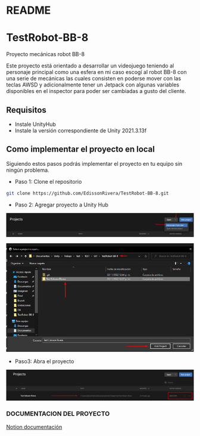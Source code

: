 # README

# TestRobot-BB-8

Proyecto mecánicas robot BB-8

Este proyecto está orientado a desarrollar un videojuego teniendo al personaje principal como una esfera en mi caso escogí al robot BB-8 con una serie de mecánicas las cuales consisten en poderse mover con las teclas AWSD y adicionalmente tener un Jetpack con algunas variables disponibles en el inspector para poder ser cambiadas a gusto del cliente.

## Requisitos

- Instale UnityHub
- Instale la versión correspondiente de Unity  2021.3.13f

## Como implementar el proyecto en local

Siguiendo estos pasos podrás implementar el proyecto en tu equipo sin ningún problema.

 

- Paso 1: Clone el repositorio

```bash
git clone https://github.com/EdissonRivera/TestRobot-BB-8.git
```

- Paso 2:  Agregar proyecto a Unity Hub

![Untitled](README/Untitled.png)

![Untitled](README/Untitled%201.png)

- Paso3: Abra el proyecto

![Untitled](README/Untitled%202.png)

### DOCUMENTACION DEL PROYECTO

[Notion documentación](https://cumbersome-glazer-727.notion.site/Test-ROBOT-BB-8-e598261f3d7f4daab1cd5818dcc2d9da)